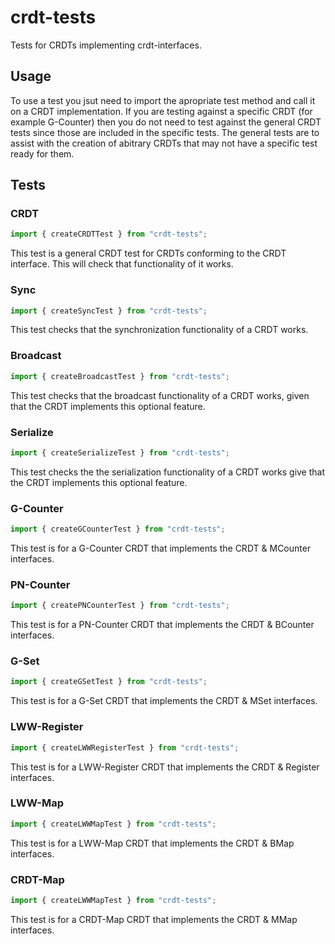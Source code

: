 # crdt-tests

Tests for CRDTs implementing crdt-interfaces.

## Usage

To use a test you jsut need to import the apropriate test method and call it on a CRDT implementation. If you are testing against a specific CRDT (for example G-Counter) then you do not need to test against the general CRDT tests since those are included in the specific tests. The general tests are to assist with the creation of abitrary CRDTs that may not have a specific test ready for them.

## Tests

### CRDT

```javascript
import { createCRDTTest } from "crdt-tests";
```

This test is a general CRDT test for CRDTs conforming to the CRDT interface. This will check that functionality of it works.

### Sync

```javascript
import { createSyncTest } from "crdt-tests";
```

This test checks that the synchronization functionality of a CRDT works.

### Broadcast

```javascript
import { createBroadcastTest } from "crdt-tests";
```

This test checks that the broadcast functionality of a CRDT works, given that the CRDT implements this optional feature.

### Serialize

```javascript
import { createSerializeTest } from "crdt-tests";
```

This test checks the the serialization functionality of a CRDT works give that the CRDT implements this optional feature.

### G-Counter

```javascript
import { createGCounterTest } from "crdt-tests";
```

This test is for a G-Counter CRDT that implements the CRDT & MCounter interfaces.

### PN-Counter

```javascript
import { createPNCounterTest } from "crdt-tests";
```

This test is for a PN-Counter CRDT that implements the CRDT & BCounter interfaces.

### G-Set

```javascript
import { createGSetTest } from "crdt-tests";
```

This test is for a G-Set CRDT that implements the CRDT & MSet interfaces.

### LWW-Register

```javascript
import { createLWWRegisterTest } from "crdt-tests";
```

This test is for a LWW-Register CRDT that implements the CRDT & Register interfaces.

### LWW-Map

```javascript
import { createLWWMapTest } from "crdt-tests";
```

This test is for a LWW-Map CRDT that implements the CRDT & BMap interfaces.

### CRDT-Map

```javascript
import { createLWWMapTest } from "crdt-tests";
```

This test is for a CRDT-Map CRDT that implements the CRDT & MMap interfaces.
